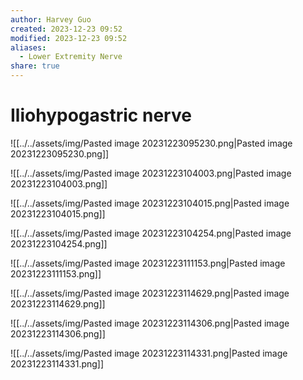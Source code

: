 ```yaml
---
author: Harvey Guo
created: 2023-12-23 09:52
modified: 2023-12-23 09:52
aliases:
  - Lower Extremity Nerve
share: true
---
```


# Iliohypogastric nerve
![[../../assets/img/Pasted image 20231223095230.png|Pasted image 20231223095230.png]]

![[../../assets/img/Pasted image 20231223104003.png|Pasted image 20231223104003.png]]

![[../../assets/img/Pasted image 20231223104015.png|Pasted image 20231223104015.png]]

![[../../assets/img/Pasted image 20231223104254.png|Pasted image 20231223104254.png]]

![[../../assets/img/Pasted image 20231223111153.png|Pasted image 20231223111153.png]]

![[../../assets/img/Pasted image 20231223114629.png|Pasted image 20231223114629.png]]

![[../../assets/img/Pasted image 20231223114306.png|Pasted image 20231223114306.png]]

![[../../assets/img/Pasted image 20231223114331.png|Pasted image 20231223114331.png]]